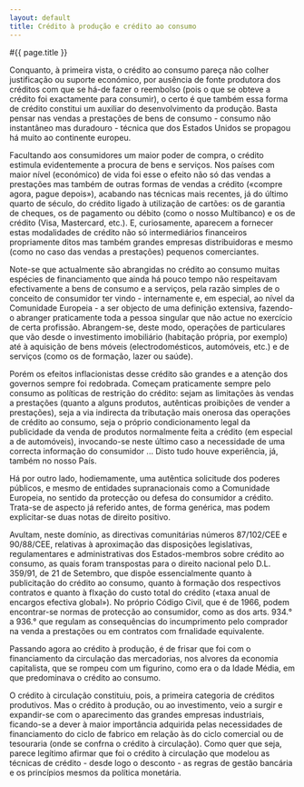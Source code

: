 ```yaml
---
layout: default
title: Crédito à produção e crédito ao consumo
---
```


#{{ page.title }}

Conquanto, à primeira vista, o crédito ao consumo pareça não colher justificação ou suporte económico, por ausência de fonte produtora dos créditos com que se há-de fazer o reembolso (pois o que se obteve a crédito foi exactamente para consumir), o certo é que também essa forma de crédito constitui um auxiliar do desenvolvimento da produção. Basta pensar nas vendas a prestações de bens de consumo - consumo não instantâneo mas duradouro - técnica que dos Estados Unidos se propagou há muito ao continente europeu.

Facultando aos consumidores um maior poder de compra, o crédito estimula evidentemente a procura de bens e serviços. Nos países com maior nível (económico) de vida foi esse o efeito não só das vendas a prestações mas também de outras formas de vendas a crédito («compre agora, pague depois»), acabando nas técnicas mais recentes, já do último quarto de século, do crédito ligado à utilização de cartões: os de garantia de cheques, os de pagamento ou débito (como o nosso Multibanco) e os de crédito (Visa, Mastercard, etc.). E, curiosamente, aparecem a fornecer estas modalidades de crédito não só intermediários financeiros propriamente ditos mas também grandes empresas distribuidoras e mesmo (como no caso das vendas a prestações) pequenos comerciantes.

Note-se que actualmente são abrangidas no crédito ao consumo muitas espécies de financiamento que ainda há pouco tempo não respeitavam efectivamente a bens de consumo e a serviços, pela razão simples de o conceito de consumidor ter vindo - internamente e, em especial, ao nível da Comunidade Europeia - a ser objecto de uma definição extensiva, fazendo-o abranger praticamente toda a pessoa singular que não actue no exercício de certa profissão. Abrangem-se, deste modo, operações de particulares que vão desde o investimento imobiliário (habitação própria, por exemplo) até à aquisição de bens móveis (electrodomésticos, automóveis, etc.) e de serviços (como os de formação, lazer ou saúde).

Porém os efeitos inflacionistas desse crédito são grandes e a atenção dos governos sempre foi redobrada. Começam praticamente sempre pelo consumo as políticas de restrição do crédito: sejam as limitações às vendas a prestações (quanto a alguns produtos, autênticas proibições de vender a prestações), seja a via indirecta da tributação mais onerosa das operações de crédito ao consumo, seja o próprio condicionamento legal da publicidade da venda de produtos normalmente feita a crédito (em especial a de automóveis), invocando-se neste último caso a necessidade de uma correcta informação do consumidor ... Disto tudo houve experiência, já, também no nosso País.

Há por outro lado, hodiemamente, uma autêntica solicitude dos poderes públicos, e mesmo de entidades supranacionais como a Comunidade Europeia, no sentido da protecção ou defesa do consumidor a crédito. Trata-se de aspecto já referido antes, de forma genérica, mas podem explicitar-se duas notas de direito positivo.

Avultam, neste domínio, as directivas comunitárias números 87/102/CEE e 90/88/CEE, relativas à aproximação das disposições legislativas, regulamentares e administrativas dos Estados-membros sobre crédito ao consumo, as quais foram transpostas para o direito nacional pelo D.L. 359/91, de 21 de Setembro, que dispõe essencialmente quanto à publicitação do crédito ao consumo, quanto à formação dos respectivos contratos e quanto à fIxação do custo total do crédito («taxa anual de encargos efectiva global»). No próprio Código Civil, que é de 1966, podem encontrar-se normas de protecção ao consumidor, como as dos arts. 934.° a 936.° que regulam as consequências do incumprimento pelo comprador na venda a prestações ou em contratos com frnalidade equivalente.

Passando agora ao crédito à produção, é de frisar que foi com o financiamento da circulação das mercadorias, nos alvores da economia capitalista, que se rompeu com um figurino, como era o da Idade Média, em que predominava o crédito ao consumo.

O crédito à circulação constituiu, pois, a primeira categoria de créditos produtivos. Mas o crédito à produção, ou ao investimento, veio a surgir e expandir-se com o aparecimento das grandes empresas industriais, ficando-se a dever à maior importância adquirida pelas necessidades de financiamento do ciclo de fabrico em relação às do ciclo comercial ou de tesouraria (onde se confrna o crédito à circulação). Como quer que seja, parece legítimo afirmar que foi o crédito à circulação que modelou as técnicas de crédito - desde logo o desconto - as regras de gestão bancária e os princípios mesmos da política monetária.